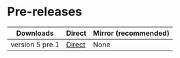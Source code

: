 # Pre-releases

| Downloads | Direct | Mirror (recommended)|
| --------- | ------|--------|
|version 5 pre 1| [Direct](https://github.com/TeamCstudios/XXIcompanionAPP/raw/master/XXIcompanionv5p1.apk)|None|
